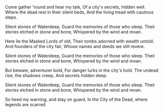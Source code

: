 Come gather 'round and hear my tale,
Of a city's secrets, hidden well.
Where the dead rest in their silent beds,
And the living tread with cautious steps.

Silent stones of Waterdeep,
Guard the memories of those who sleep.
Their stories etched in stone and bone,
Whispered by the wind and moan.

Here lie the Masked Lords of old,
Their tombs adorned with wealth untold.
And founders of the city fair,
Whose names and deeds we still revere.

Silent stones of Waterdeep,
Guard the memories of those who sleep.
Their stories etched in stone and bone,
Whispered by the wind and moan.

But beware, adventurer bold,
For danger lurks in the city's hold.
The undead rise, the shadows creep,
And secrets hidden deep.

Silent stones of Waterdeep,
Guard the memories of those who sleep.
Their stories etched in stone and bone,
Whispered by the wind and moan.

So heed my warning, and stay on guard,
In the City of the Dead, where legends are scarred.
